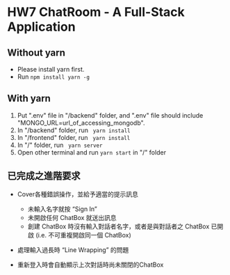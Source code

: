 # HW7 ChatRoom - A Full-Stack Application

## Without yarn

- Please install yarn first.
- Run <code>npm install yarn -g</code>

## With yarn

1. Put ".env" file in "/backend" folder, and ".env" file should include "MONGO_URL=url_of_accessing_mongodb".
2. In "/backend" folder, run <code> yarn install</code>
3. In "/frontend" folder, run <code> yarn install</code>
4. In "/" folder, run <code> yarn server</code>
5. Open other terminal and run <code>yarn start</code> in "/" folder

## 已完成之進階要求

- Cover各種錯誤操作，並給予適當的提⽰訊息

  - 未輸入名字就按 “Sign In”
  - 未開啟任何 ChatBox 就送出訊息
  - 創建 ChatBox 時沒有輸入對話者名字，或者是與對話者之 ChatBox 已開啟 (i.e. 不可重複開啟同⼀個 ChatBox)

- 處理輸入過長時 “Line Wrapping” 的問題

- 重新登入時會⾃動顯⽰上次對話時尚未關閉的ChatBox
